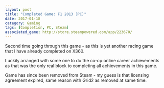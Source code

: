 ```yaml
---
layout: post
title: "Completed Game: F1 2013 (PC)"
date: 2017-01-18
category: Gaming
tags: [Completion, PC, Steam]
associated_game: http://store.steampowered.com/app/223670/
---
```


Second time going through this game - as this is yet another racing game that I have already completed on X360.

Luckily arranged with some one to do the co-op online career achievements as that was the only real block to completing all achievements in this game.

Game has since been removed from Steam - my guess is that licensing agreement expired, same reason with Grid2 as removed at same time.